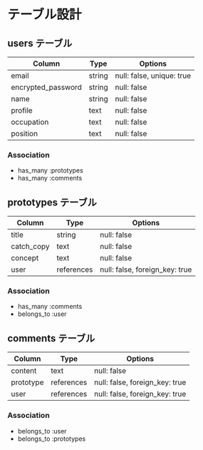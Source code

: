 # テーブル設計

## users テーブル

| Column             | Type   | Options                   |
| ------------------ | ------ | -----------               |
| email              | string | null: false, unique: true |
| encrypted_password | string | null: false               |
| name               | string | null: false               |
| profile            | text   | null: false               |
| occupation         | text   | null: false               |
| position           | text   | null: false               |

### Association

- has_many :prototypes
- has_many :comments



## prototypes テーブル

| Column      | Type       | Options                         |
| ------      | ------     | -----------                     |
| title       | string     | null: false                     |
| catch_copy  | text       | null: false                     |
| concept     | text       | null: false                     |
| user        | references | null: false, foreign_key: true  |

### Association

- has_many :comments
- belongs_to :user

## comments テーブル

| Column      | Type       | Options                        |
| ------      | ---------- | ------------------------------ |
| content     | text       | null: false                    |
| prototype   | references | null: false, foreign_key: true |
| user        | references | null: false, foreign_key: true |

### Association

- belongs_to :user
- belongs_to :prototypes


